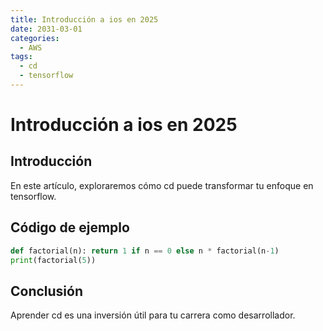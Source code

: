 ```yaml
---
title: Introducción a ios en 2025
date: 2031-03-01
categories:
  - AWS
tags:
  - cd
  - tensorflow
---
```


# Introducción a ios en 2025

## Introducción

En este artículo, exploraremos cómo cd puede transformar tu enfoque en tensorflow.

## Código de ejemplo

```python
def factorial(n): return 1 if n == 0 else n * factorial(n-1)
print(factorial(5))
```

## Conclusión

Aprender cd es una inversión útil para tu carrera como desarrollador.